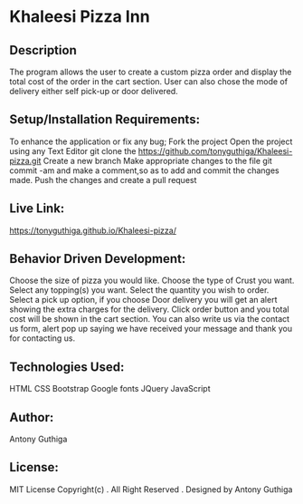 # Khaleesi Pizza Inn

## Description

The program allows the user to create a custom pizza order and display the total cost of the order in the cart section. User can also chose the mode of delivery either self pick-up or door delivered.

## Setup/Installation Requirements:

To enhance the application or fix any bug;
Fork the project
Open the project using any Text Editor
git clone the https://github.com/tonyguthiga/Khaleesi-pizza.git
Create a new branch
Make appropriate changes to the file
git commit -am and make a comment,so as to add and commit the changes made.
Push the changes and create a pull request

## Live Link:

https://tonyguthiga.github.io/Khaleesi-pizza/

## Behavior Driven Development:

Choose the size of pizza you would like.
Choose the type of Crust you want.
Select any topping(s) you want.
Select the quantity you wish to order.
Select a pick up option, if you choose Door delivery you will get an alert showing the extra charges
for the delivery.
Click order button and you total cost will be shown in the cart section.
You can also write us via the contact us form, alert pop up saying we have received your message and 
thank you for contacting us.

## Technologies Used:

HTML
CSS
Bootstrap
Google fonts
JQuery
JavaScript

## Author:

Antony Guthiga

## License:

MIT License
Copyright(c) . All Right Reserved . Designed by Antony Guthiga